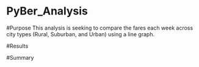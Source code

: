 # PyBer_Analysis

#Purpose
This analysis is seeking to compare the fares each week across city types (Rural, Suburban, and Urban) using a line graph. 

#Results

#Summary
